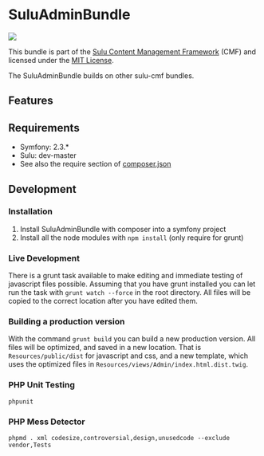 SuluAdminBundle
=================
[![](https://travis-ci.org/sulu-cmf/SuluAdminBundle.png)](https://travis-ci.org/sulu-cmf/SuluAdminBundle)

This bundle is part of the [Sulu Content Management Framework](https://github.com/sulu-cmf/sulu-standard) (CMF) and licensed under the [MIT License](https://github.com/sulu-cmf/SuluAdminBundle/blob/develop/LICENSE).

The SuluAdminBundle builds on other sulu-cmf bundles.

## Features


## Requirements

* Symfony: 2.3.*
* Sulu: dev-master
* See also the require section of [composer.json](https://github.com/sulu-cmf/SuluAdminBundle/blob/develop/composer.json)

## Development

### Installation

1. Install SuluAdminBundle with composer into a symfony project
1. Install all the node modules with `npm install` (only require for grunt)

### Live Development
There is a grunt task available to make editing and immediate testing of javascript files possible.
Assuming that you have grunt installed you can let run the task with `grunt watch --force` in the root directory.
All files will be copied to the correct location after you have edited them.

### Building a production version
With the command `grunt build` you can build a new production version. All files will be optimized, and saved in a new location.
That is `Resources/public/dist` for javascript and css, and a new template, which uses the optimized files in `Resources/views/Admin/index.html.dist.twig`.



### PHP Unit Testing

    phpunit


### PHP Mess Detector

    phpmd . xml codesize,controversial,design,unusedcode --exclude vendor,Tests
